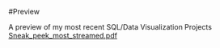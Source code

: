 #Preview

A preview of my most recent SQL/Data Visualization Projects
[Sneak_peek_most_streamed.pdf](https://github.com/migsrobles/Projects/files/13655230/Sneak_peek_most_streamed.pdf)
